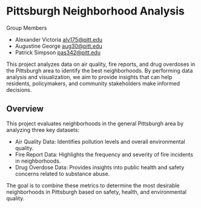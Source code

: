 <h1>Pittsburgh Neighborhood Analysis</h1>

<p>Group Members</p>

* Alexander Victoria alv175@pitt.edu
* Augustine George aug30@pitt.edu 
* Patrick Simpson pas342@pitt.edu


<p>This project analyzes data on air quality, fire reports, and drug overdoses in the Pittsburgh area to identify the best neighborhoods. By performing data analysis and visualization, we aim to provide insights that can help residents, policymakers, and community stakeholders make informed decisions.</p>

<h2>Overview</h2>

<p>This project evaluates neighborhoods in the general Pittsburgh area by analyzing three key datasets:</p>

* Air Quality Data: Identifies pollution levels and overall environmental quality.
*   Fire Report Data: Highlights the frequency and severity of fire incidents in neighborhoods.
*    Drug Overdose Data: Provides insights into public health and safety concerns related to substance abuse.

<p>The goal is to combine these metrics to determine the most desirable neighborhoods in Pittsburgh based on safety, health, and environmental quality.</p>
